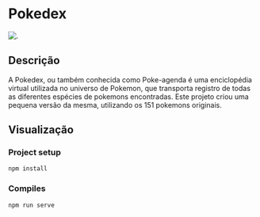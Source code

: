 # Pokedex

![.](https://img.shields.io/badge/Vue.js-Pokedex-red)

## Descrição
A Pokedex, ou também conhecida como Poke-agenda é uma enciclopédia virtual utilizada no universo de Pokemon, que transporta registro de todas as diferentes espécies de pokemons encontradas.
Este projeto criou uma pequena versão da mesma, utilizando os 151 pokemons originais.

## Visualização


### Project setup
```
npm install
```

### Compiles 
```
npm run serve
```


